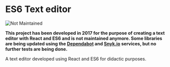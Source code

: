 # ES6 Text editor

![Not Maintained](https://img.shields.io/badge/Maintenance%20Level-Not%20Maintained-yellow.svg)

**This project has been developed in 2017 for the purpose of creating a text editor with React and ES6 and is not maintained anymore. Some libraries are being updated using the [Dependabot](https://dependabot.com/) and [Snyk.io](https://snyk.io/) services, but no further tests are being done.**

A text editor developed using React and ES6 for didactic purposes.
